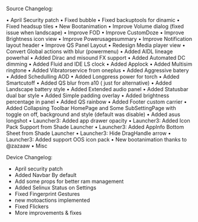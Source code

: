Source Changelog:

• April Security patch
• Fixed bubble
• Fixed backuptools for dinamic
• Fixed headsup tiles
• New Bootanimation
• Improve Volume dialog (fixed issue when landscape)
• Improve FOD
• Improve CustomDoze
• Improve Brightness icon view
• Improve Powerusagesummary
• Improve Notification layout header
• Improve QS Panel Layout
• Redesign Media player view
• Convert Global actions with blur (powermenu)
• Added AIDL lineage powerhal
• Added Dirac and misound FX support
• Added Automated DC dimming
• Added Fluid and IDE LS clock
• Added Applock
• Added Multisim ringtone
• Added Vibratorservice from oneplus
• Added Aggressive batery
• Added Schedulling AOD
• Added Longpress power for torch
• Added Smartcutoff
• Added QS blur from a10 ( just for alternative)
• Added Landscape battery style
• Added Extended audio panel
• Added Statusbar dual bar style
• Added Simple padding overlay
• Added brightness percentage in panel
• Added QS rainbow
• Added Footer custom carrier
• Added Collapsing Toolbar HomePage and Some SubSettingPage with toggle on off, background and style (default was disable)
• Added asus longshot
• Launcher3: Added app drawer opacity
• Launcher3: Added Icon Pack Support from Shade Launcher
• Launcher3: Added AppInfo Bottom Sheet from Shade Launcher
• Launcher3: Hide DragHandle arrow
• Launcher3: Added support OOS icon pack
• New bootanimation thanks to @zazaaw
• Misc

Device Changelog:

* April security patch
* Added Navbar By default
* Add some props for better ram management
* Added Selinux Status on Settings
* Fixed Fingerprint Gestures
* new motoactions implemented
* Fixed Flickers
* More improvements & fixes
